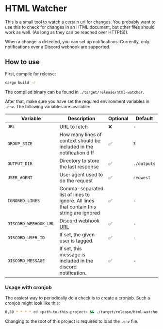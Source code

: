 # HTML Watcher

This is a small tool to watch a certain url for changes. You probably want to
use this to check for changes in an HTML document, but other files should work
as well. (As long as they can be reached over HTTP(S)).

When a change is detected, you can set up notifications. Currently, only
notifications over a Discord webhook are supported.

## How to use

First, compile for release:

```bash
cargo build -r
```

The compiled binary can be found in `./target/release/html-watcher`.

After that, make sure you have set the required environment variables in `.env`.
The following variables are available:

| Variable              | Description                                                                                      | Optional | Default     |
| --------------------- | ------------------------------------------------------------------------------------------------ | -------- | ----------- |
| `URL`                 | URL to fetch                                                                                     | ❌       | -           |
| `GROUP_SIZE`          | How many lines of context should be included in the notification diff                            | ✅       | `3`         |
| `OUTPUT_DIR`          | Directory to store the last response                                                             | ✅       | `./outputs` |
| `USER_AGENT`          | User agent used to do the request                                                                | ✅       | `reqwest`   |
| `IGNORED_LINES`       | Comma-separated list of lines to ignore. All lines that contain this string are ignored          | ✅       | -           |
| `DISCORD_WEBHOOK_URL` | [Discord webhook URL](https://support.discord.com/hc/en-us/articles/228383668-Intro-to-Webhooks) | ✅       | -           |
| `DISCORD_USER_ID`     | If set, the given user is tagged.                                                                | ✅       | -           |
| `DISCORD_MESSAGE`     | If set, this message is included in the discord notification.                                    | ✅       | -           |

### Usage with cronjob

The easiest way to periodically do a check is to create a cronjob. Such a
cronjob might look like this:

```bash
0,30 * * * * cd <path-to-this-project> && ./target/release/html-watcher
```

Changing to the root of this project is required to load the `.env` file.
